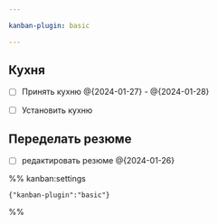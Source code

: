```yaml
---

kanban-plugin: basic

---
```


## Кухня

- [ ] Принять кухню @{2024-01-27} - @{2024-01-28}
- [ ] Установить кухню


## Переделать резюме

- [ ] редактировать резюме @{2024-01-26}




%% kanban:settings
```
{"kanban-plugin":"basic"}
```
%%